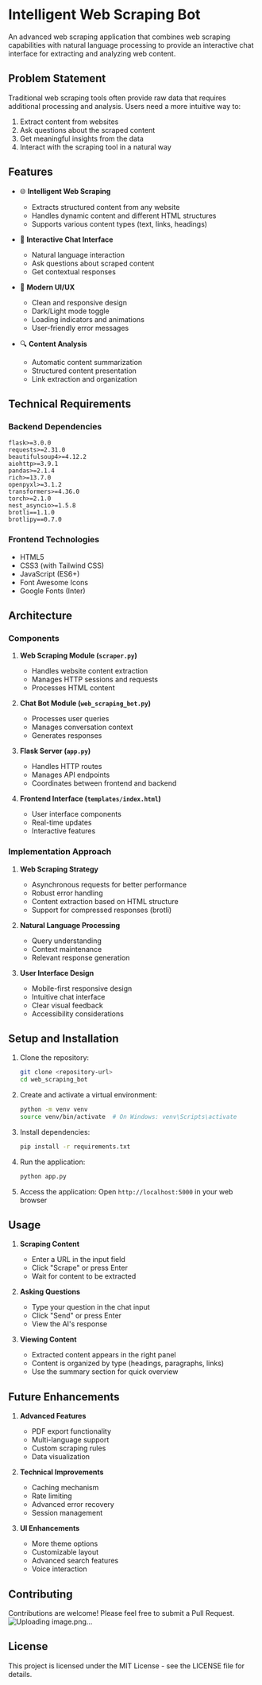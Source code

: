 # Intelligent Web Scraping Bot

An advanced web scraping application that combines web scraping capabilities with natural language processing to provide an interactive chat interface for extracting and analyzing web content.

## Problem Statement

Traditional web scraping tools often provide raw data that requires additional processing and analysis. Users need a more intuitive way to:
1. Extract content from websites
2. Ask questions about the scraped content
3. Get meaningful insights from the data
4. Interact with the scraping tool in a natural way

## Features

- 🌐 **Intelligent Web Scraping**
  - Extracts structured content from any website
  - Handles dynamic content and different HTML structures
  - Supports various content types (text, links, headings)

- 💬 **Interactive Chat Interface**
  - Natural language interaction
  - Ask questions about scraped content
  - Get contextual responses

- 🎨 **Modern UI/UX**
  - Clean and responsive design
  - Dark/Light mode toggle
  - Loading indicators and animations
  - User-friendly error messages

- 🔍 **Content Analysis**
  - Automatic content summarization
  - Structured content presentation
  - Link extraction and organization

## Technical Requirements

### Backend Dependencies
```
flask>=3.0.0
requests>=2.31.0
beautifulsoup4>=4.12.2
aiohttp>=3.9.1
pandas>=2.1.4
rich>=13.7.0
openpyxl>=3.1.2
transformers>=4.36.0
torch>=2.1.0
nest_asyncio>=1.5.8
brotli==1.1.0
brotlipy==0.7.0
```

### Frontend Technologies
- HTML5
- CSS3 (with Tailwind CSS)
- JavaScript (ES6+)
- Font Awesome Icons
- Google Fonts (Inter)

## Architecture

### Components

1. **Web Scraping Module (`scraper.py`)**
   - Handles website content extraction
   - Manages HTTP sessions and requests
   - Processes HTML content

2. **Chat Bot Module (`web_scraping_bot.py`)**
   - Processes user queries
   - Manages conversation context
   - Generates responses

3. **Flask Server (`app.py`)**
   - Handles HTTP routes
   - Manages API endpoints
   - Coordinates between frontend and backend

4. **Frontend Interface (`templates/index.html`)**
   - User interface components
   - Real-time updates
   - Interactive features

### Implementation Approach

1. **Web Scraping Strategy**
   - Asynchronous requests for better performance
   - Robust error handling
   - Content extraction based on HTML structure
   - Support for compressed responses (brotli)

2. **Natural Language Processing**
   - Query understanding
   - Context maintenance
   - Relevant response generation

3. **User Interface Design**
   - Mobile-first responsive design
   - Intuitive chat interface
   - Clear visual feedback
   - Accessibility considerations

## Setup and Installation

1. Clone the repository:
   ```bash
   git clone <repository-url>
   cd web_scraping_bot
   ```

2. Create and activate a virtual environment:
   ```bash
   python -m venv venv
   source venv/bin/activate  # On Windows: venv\Scripts\activate
   ```

3. Install dependencies:
   ```bash
   pip install -r requirements.txt
   ```

4. Run the application:
   ```bash
   python app.py
   ```

5. Access the application:
   Open `http://localhost:5000` in your web browser

## Usage

1. **Scraping Content**
   - Enter a URL in the input field
   - Click "Scrape" or press Enter
   - Wait for content to be extracted

2. **Asking Questions**
   - Type your question in the chat input
   - Click "Send" or press Enter
   - View the AI's response

3. **Viewing Content**
   - Extracted content appears in the right panel
   - Content is organized by type (headings, paragraphs, links)
   - Use the summary section for quick overview

## Future Enhancements

1. **Advanced Features**
   - PDF export functionality
   - Multi-language support
   - Custom scraping rules
   - Data visualization

2. **Technical Improvements**
   - Caching mechanism
   - Rate limiting
   - Advanced error recovery
   - Session management

3. **UI Enhancements**
   - More theme options
   - Customizable layout
   - Advanced search features
   - Voice interaction

## Contributing

Contributions are welcome! Please feel free to submit a Pull Request.
![Uploading image.png…]()

## License

This project is licensed under the MIT License - see the LICENSE file for details.
